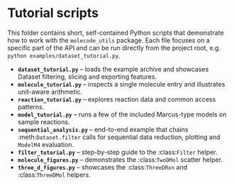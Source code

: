 # Tutorial scripts

This folder contains short, self-contained Python scripts that demonstrate how
to work with the `molecode_utils` package. Each file focuses on a specific part
of the API and can be run directly from the project root, e.g.
`python examples/dataset_tutorial.py`.

- **`dataset_tutorial.py`** – loads the example archive and showcases Dataset filtering, slicing and exporting features.
- **`molecule_tutorial.py`** – inspects a single molecule entry and illustrates unit-aware arithmetic.
- **`reaction_tutorial.py`** – explores reaction data and common access patterns.
- **`model_tutorial.py`** – runs a few of the included Marcus-type models on sample reactions.
- **`sequential_analysis.py`** – end-to-end example that chains
  :meth:`Dataset.filter` calls for sequential data reduction,
  plotting and `ModelM4` evaluation.
- **`filter_tutorial.py`** – step-by-step guide to the :class:`Filter` helper.
- **`molecule_figures.py`** – demonstrates the :class:`TwoDMol` scatter helper.
- **`three_d_figures.py`** – showcases the :class:`ThreeDRxn` and :class:`ThreeDMol` helpers.

